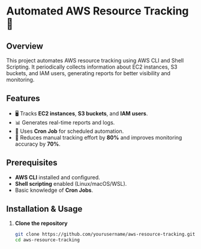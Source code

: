 
# Automated AWS Resource Tracking 🚀

## Overview
This project automates AWS resource tracking using AWS CLI and Shell Scripting. It periodically collects information about EC2 instances, S3 buckets, and IAM users, generating reports for better visibility and monitoring.

## Features
- 🖥️ Tracks **EC2 instances**, **S3 buckets**, and **IAM users**.
- 📊 Generates real-time reports and logs.
- 🔄 Uses **Cron Job** for scheduled automation.
- 🚀 Reduces manual tracking effort by **80%** and improves monitoring accuracy by **70%**.

## Prerequisites
- **AWS CLI** installed and configured.
- **Shell scripting** enabled (Linux/macOS/WSL).
- Basic knowledge of **Cron Jobs**.

## Installation & Usage
1. **Clone the repository**  
   ```bash
   git clone https://github.com/yourusername/aws-resource-tracking.git
   cd aws-resource-tracking

